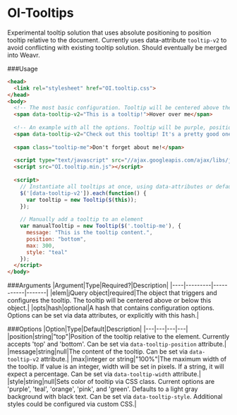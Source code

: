 # OI-Tooltips
Experimental tooltip solution that uses absolute positioning to position tooltip relative to the document. Currently uses data-attribute `tooltip-v2` to avoid conflicting with existing tooltip solution. Should eventually be merged into Weavr.

###Usage

```HTML
<head>
  <link rel="stylesheet" href="OI.tooltip.css">
</head>
<body>
  <!-- The most basic configuration. Tooltip will be centered above the element at 100% max-width. -->
  <span data-tooltip-v2="This is a tooltip!">Hover over me</span>
  
  <!-- An example with all the options. Tooltip will be purple, positioned below the element, at a max width of 300px. -->
  <span data-tooltip-v2="Check out this tooltip! It's a pretty good one, if you ask me." data-tooltip-width="300" data-tooltip-style="purple" data-tooltip-position="bottom">Hover over me, too</span>
  
  <span class="tooltip-me">Don't forget about me!</span>
  
  <script type="text/javascript" src="//ajax.googleapis.com/ajax/libs/jquery/1.11.2/jquery.min.js"></script>
  <script src="OI.tooltip.min.js"></script>
  
  <script>
    // Instantiate all tooltips at once, using data-attributes or default options.
    $('[data-tooltip-v2']).each(function() {
      var tooltip = new Tooltip($(this));
    });
    
    // Manually add a tooltip to an element
    var manualTooltip = new Tooltip($('.tooltip-me'), {
      message: "This is the tooltip content.",
      position: "bottom",
      max: 300,
      style: "teal"
    });
  </script>
</body>
```

###Arguments
|Argument|Type|Required?|Description|
|----|---------|-----------|-------|
|elem|jQuery object|required|The object that triggers and configures the tooltip. The tooltip will be centered above or below this object.|
|opts|hash|optional|A hash that contains configuration options. Options can be set via data attributes, or explicitly with this hash.|

###Options
|Option|Type|Default|Description|
|---|---|---|---|
|position|string|"top"|Position of the tooltip relative to the element. Currently accepts 'top' and 'bottom'. Can be set via `data-tooltip-position` attribute.|
|message|string|null|The content of the tooltip. Can be set via `data-tooltip-v2` attribute.|
|max|integer or string|"100%"|The maximum width of the tooltip. If value is an integer, width will be set in pixels. If a string, it will expect a percentage. Can be set via `data-tooltip-width` attribute.|
|style|string|null|Sets color of tooltip via CSS class. Current options are 'purple', 'teal', 'orange', 'pink', and 'green'. Defaults to a light gray background with black text. Can be set via `data-tooltip-style`. Additional styles could be configured via custom CSS.|
